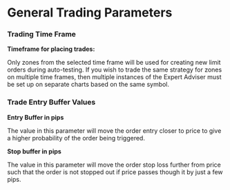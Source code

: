 # General Trading Parameters

### Trading Time Frame

**Timeframe for placing trades:**

Only zones from the selected time frame will be used for creating new limit orders during auto-testing. If you wish to trade the same strategy for zones on multiple time frames, then multiple instances of the Expert Adviser must be set up on separate charts based on the same symbol.

### Trade Entry Buffer Values

**Entry Buffer in pips**

The value in this parameter will move the order entry closer to price to give a higher probability of the order being triggered.

**Stop buffer in pips**

The value in this parameter will move the order stop loss further from price such that the order is not stopped out if price passes though it by just a few pips.

